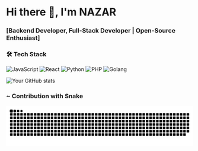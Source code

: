 # Hi there 👋, I'm NAZAR
### [Backend Developer, Full-Stack Developer | Open-Source Enthusiast]

### 🛠 Tech Stack
![JavaScript](https://img.shields.io/badge/-JavaScript-F7DF1E?logo=javascript&logoColor=black)
![React](https://img.shields.io/badge/-React-61DAFB?logo=react&logoColor=black)
![Python](https://img.shields.io/badge/-Python-black?logo=python&logoColor=yellow)
![PHP](https://img.shields.io/badge/-PHP-3776AB?logo=PHP&logoColor=white)
![Golang](https://img.shields.io/badge/-Golang-white?logo=go&logoColor=3776AB)

![Your GitHub stats](https://github-readme-stats.vercel.app/api?username=nazar&show_icons=true&theme=radical)

### ~ Contribution with Snake
<picture>
  <source
    media="(prefers-color-scheme: dark)"
    srcset="https://raw.githubusercontent.com/platane/snk/output/github-contribution-grid-snake-dark.svg"
  />
  <source
    media="(prefers-color-scheme: light)"
    srcset="https://raw.githubusercontent.com/platane/snk/output/github-contribution-grid-snake.svg"
  />
  <img
    alt="github contribution grid snake animation"
    src="https://raw.githubusercontent.com/platane/snk/output/github-contribution-grid-snake.svg"
  />
</picture>
